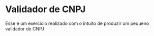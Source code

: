 # Validador de CNPJ

Esse é um exercicio realizado com o intuito de produzir um pequeno validador de CNPJ
